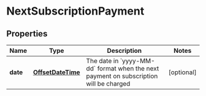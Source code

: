 
# NextSubscriptionPayment

## Properties
Name | Type | Description | Notes
------------ | ------------- | ------------- | -------------
**date** | [**OffsetDateTime**](OffsetDateTime.md) | The date in &#x60;yyyy-MM-dd&#x60; format when the next payment on subscription will be charged |  [optional]



